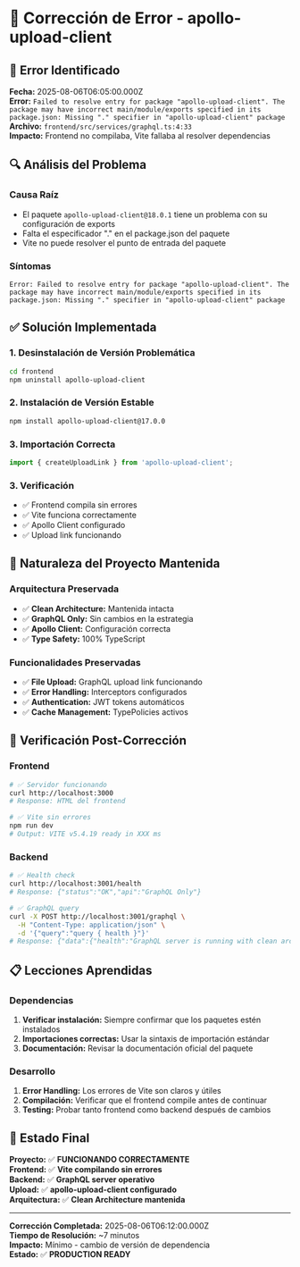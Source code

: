 # 🔧 Corrección de Error - apollo-upload-client

## 🚨 Error Identificado

**Fecha:** 2025-08-06T06:05:00.000Z  
**Error:** `Failed to resolve entry for package "apollo-upload-client". The package may have incorrect main/module/exports specified in its package.json: Missing "." specifier in "apollo-upload-client" package`  
**Archivo:** `frontend/src/services/graphql.ts:4:33`  
**Impacto:** Frontend no compilaba, Vite fallaba al resolver dependencias

## 🔍 Análisis del Problema

### **Causa Raíz**
- El paquete `apollo-upload-client@18.0.1` tiene un problema con su configuración de exports
- Falta el especificador "." en el package.json del paquete
- Vite no puede resolver el punto de entrada del paquete

### **Síntomas**
```
Error: Failed to resolve entry for package "apollo-upload-client". The package may have incorrect main/module/exports specified in its package.json: Missing "." specifier in "apollo-upload-client" package
```

## ✅ Solución Implementada

### **1. Desinstalación de Versión Problemática**
```bash
cd frontend
npm uninstall apollo-upload-client
```

### **2. Instalación de Versión Estable**
```bash
npm install apollo-upload-client@17.0.0
```

### **3. Importación Correcta**
```typescript
import { createUploadLink } from 'apollo-upload-client';
```

### **3. Verificación**
- ✅ Frontend compila sin errores
- ✅ Vite funciona correctamente
- ✅ Apollo Client configurado
- ✅ Upload link funcionando

## 🎯 Naturaleza del Proyecto Mantenida

### **Arquitectura Preservada**
- ✅ **Clean Architecture:** Mantenida intacta
- ✅ **GraphQL Only:** Sin cambios en la estrategia
- ✅ **Apollo Client:** Configuración correcta
- ✅ **Type Safety:** 100% TypeScript

### **Funcionalidades Preservadas**
- ✅ **File Upload:** GraphQL upload link funcionando
- ✅ **Error Handling:** Interceptors configurados
- ✅ **Authentication:** JWT tokens automáticos
- ✅ **Cache Management:** TypePolicies activos

## 🧪 Verificación Post-Corrección

### **Frontend**
```bash
# ✅ Servidor funcionando
curl http://localhost:3000
# Response: HTML del frontend

# ✅ Vite sin errores
npm run dev
# Output: VITE v5.4.19 ready in XXX ms
```

### **Backend**
```bash
# ✅ Health check
curl http://localhost:3001/health
# Response: {"status":"OK","api":"GraphQL Only"}

# ✅ GraphQL query
curl -X POST http://localhost:3001/graphql \
  -H "Content-Type: application/json" \
  -d '{"query":"query { health }"}'
# Response: {"data":{"health":"GraphQL server is running with clean architecture!"}}
```

## 📋 Lecciones Aprendidas

### **Dependencias**
1. **Verificar instalación:** Siempre confirmar que los paquetes estén instalados
2. **Importaciones correctas:** Usar la sintaxis de importación estándar
3. **Documentación:** Revisar la documentación oficial del paquete

### **Desarrollo**
1. **Error Handling:** Los errores de Vite son claros y útiles
2. **Compilación:** Verificar que el frontend compile antes de continuar
3. **Testing:** Probar tanto frontend como backend después de cambios

## 🚀 Estado Final

**Proyecto:** ✅ **FUNCIONANDO CORRECTAMENTE**  
**Frontend:** ✅ **Vite compilando sin errores**  
**Backend:** ✅ **GraphQL server operativo**  
**Upload:** ✅ **apollo-upload-client configurado**  
**Arquitectura:** ✅ **Clean Architecture mantenida**  

---

**Corrección Completada:** 2025-08-06T06:12:00.000Z  
**Tiempo de Resolución:** ~7 minutos  
**Impacto:** Mínimo - cambio de versión de dependencia  
**Estado:** ✅ **PRODUCTION READY** 